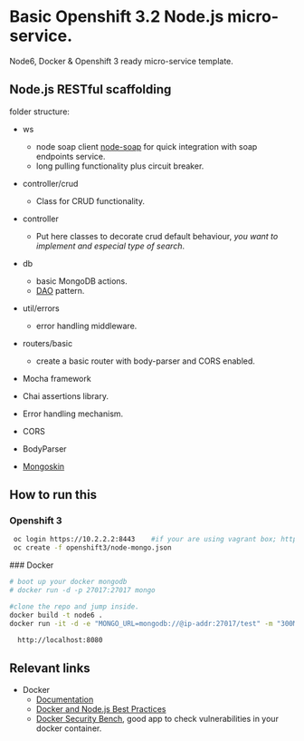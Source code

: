 # Basic Openshift 3.2 Node.js micro-service.

Node6, Docker & Openshift 3 ready micro-service template.

## Node.js RESTful scaffolding

folder structure:
- ws
  - node soap client [node-soap](https://github.com/vpulim/node-soap) for quick integration with soap endpoints service.
  - long pulling functionality plus circuit breaker.

- controller/crud
  - Class for CRUD functionality.

- controller
  - Put here classes to decorate crud default behaviour, *you want to implement and especial type of search*.

- db
  - basic MongoDB actions.
  - [DAO](https://en.wikipedia.org/wiki/Data_access_object) pattern.

- util/errors
  - error handling middleware.

- routers/basic
  - create a basic router with body-parser and CORS enabled.

- Mocha framework
- Chai assertions library.
- Error handling mechanism.
- CORS
- BodyParser
- [Mongoskin](https://github.com/kissjs/node-mongoskin)

## How to run this

### Openshift 3

```sh
 oc login https://10.2.2.2:8443    #if your are using vagrant box; https://ip-addr:8443 otherwise.   
 oc create -f openshift3/node-mongo.json
```

### Docker

```sh
# boot up your docker mongodb
# docker run -d -p 27017:27017 mongo

#clone the repo and jump inside.
docker build -t node6 .
docker run -it -d -e "MONGO_URL=mongodb://@ip-addr:27017/test" -m "300M" --memory-swap "1G" -p 8080:8080 -v $(echo $PWD):/usr/src/app --name micro_service node6 node application
```

```sh
  http://localhost:8080
```
## Relevant links

- Docker
  - [Documentation](https://docs.docker.com/)
  - [Docker and Node.js Best Practices](https://github.com/nodejs/docker-node/blob/master/docs/BestPractices.md)
  - [Docker Security Bench](https://github.com/docker/docker-bench-security), good app to check vulnerabilities in your docker container.
